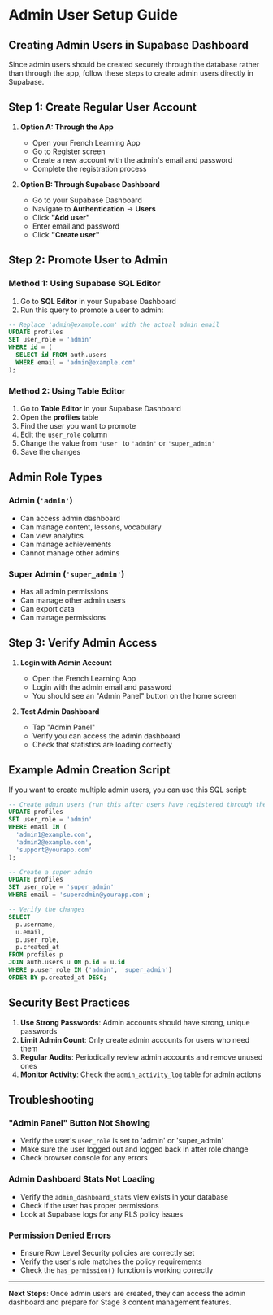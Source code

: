 # Admin User Setup Guide

## Creating Admin Users in Supabase Dashboard

Since admin users should be created securely through the database rather than through the app, follow these steps to create admin users directly in Supabase.

## Step 1: Create Regular User Account

1. **Option A: Through the App**

   - Open your French Learning App
   - Go to Register screen
   - Create a new account with the admin's email and password
   - Complete the registration process

2. **Option B: Through Supabase Dashboard**
   - Go to your Supabase Dashboard
   - Navigate to **Authentication** → **Users**
   - Click **"Add user"**
   - Enter email and password
   - Click **"Create user"**

## Step 2: Promote User to Admin

### Method 1: Using Supabase SQL Editor

1. Go to **SQL Editor** in your Supabase Dashboard
2. Run this query to promote a user to admin:

```sql
-- Replace 'admin@example.com' with the actual admin email
UPDATE profiles
SET user_role = 'admin'
WHERE id = (
  SELECT id FROM auth.users
  WHERE email = 'admin@example.com'
);
```

### Method 2: Using Table Editor

1. Go to **Table Editor** in your Supabase Dashboard
2. Open the **profiles** table
3. Find the user you want to promote
4. Edit the `user_role` column
5. Change the value from `'user'` to `'admin'` or `'super_admin'`
6. Save the changes

## Admin Role Types

### Admin (`'admin'`)

- Can access admin dashboard
- Can manage content, lessons, vocabulary
- Can view analytics
- Can manage achievements
- Cannot manage other admins

### Super Admin (`'super_admin'`)

- Has all admin permissions
- Can manage other admin users
- Can export data
- Can manage permissions

## Step 3: Verify Admin Access

1. **Login with Admin Account**

   - Open the French Learning App
   - Login with the admin email and password
   - You should see an "Admin Panel" button on the home screen

2. **Test Admin Dashboard**
   - Tap "Admin Panel"
   - Verify you can access the admin dashboard
   - Check that statistics are loading correctly

## Example Admin Creation Script

If you want to create multiple admin users, you can use this SQL script:

```sql
-- Create admin users (run this after users have registered through the app)
UPDATE profiles
SET user_role = 'admin'
WHERE email IN (
  'admin1@example.com',
  'admin2@example.com',
  'support@yourapp.com'
);

-- Create a super admin
UPDATE profiles
SET user_role = 'super_admin'
WHERE email = 'superadmin@yourapp.com';

-- Verify the changes
SELECT
  p.username,
  u.email,
  p.user_role,
  p.created_at
FROM profiles p
JOIN auth.users u ON p.id = u.id
WHERE p.user_role IN ('admin', 'super_admin')
ORDER BY p.created_at DESC;
```

## Security Best Practices

1. **Use Strong Passwords**: Admin accounts should have strong, unique passwords
2. **Limit Admin Count**: Only create admin accounts for users who need them
3. **Regular Audits**: Periodically review admin accounts and remove unused ones
4. **Monitor Activity**: Check the `admin_activity_log` table for admin actions

## Troubleshooting

### "Admin Panel" Button Not Showing

- Verify the user's `user_role` is set to 'admin' or 'super_admin'
- Make sure the user logged out and logged back in after role change
- Check browser console for any errors

### Admin Dashboard Stats Not Loading

- Verify the `admin_dashboard_stats` view exists in your database
- Check if the user has proper permissions
- Look at Supabase logs for any RLS policy issues

### Permission Denied Errors

- Ensure Row Level Security policies are correctly set
- Verify the user's role matches the policy requirements
- Check the `has_permission()` function is working correctly

---

**Next Steps**: Once admin users are created, they can access the admin dashboard and prepare for Stage 3 content management features.
